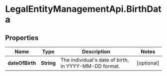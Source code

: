 # LegalEntityManagementApi.BirthData

## Properties

Name | Type | Description | Notes
------------ | ------------- | ------------- | -------------
**dateOfBirth** | **String** | The individual&#39;s date of birth, in YYYY-MM-DD format. | [optional] 


